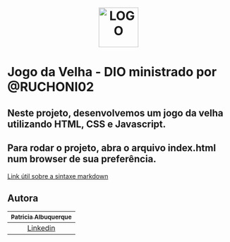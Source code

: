 ﻿<h1 align="center">
    <img alt="LOGO" height="90px" src="https://hermes.digitalinnovation.one/site/images/logo-footer.png" />
    <br>
    
# Jogo da Velha - DIO ministrado por @RUCHONI02
## Neste projeto, desenvolvemos um jogo da velha utilizando HTML, CSS e Javascript.
## Para rodar o projeto, abra o arquivo index.html num browser de sua preferência.

[Link útil sobre a sintaxe markdown](https://docs.pipz.com/central-de-ajuda/learning-center/guia-basico-de-markdown#open)
    

## Autora

| [<sub>Patricia Albuquerque</sub>](https://github.com/prarezende) |
| :---: |
|[Linkedin](https://www.linkedin.com/in/patricia-albuquerque-ti)|
